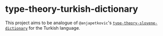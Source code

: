 # type-theory-turkish-dictionary

This project aims to be analogue of `@anjapetkovic`'s [`type-theory-slovene-dictionary`][0] for the Turkish language.

[0]: https://github.com/anjapetkovic/type-theory-slovene-dictionary

